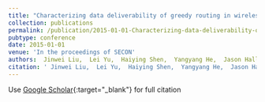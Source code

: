 ```yaml
---
title: "Characterizing data deliverability of greedy routing in wireless sensor networks"
collection: publications
permalink: /publication/2015-01-01-Characterizing-data-deliverability-of-greedy-routing-in-wireless-sensor-networks
pubtype: conference
date: 2015-01-01
venue: 'In the proceedings of SECON'
authors:  Jinwei Liu,  Lei Yu,  Haiying Shen,  Yangyang He,  Jason Hallstrom
citation: ' Jinwei Liu,  Lei Yu,  Haiying Shen,  Yangyang He,  Jason Hallstrom, &quot;Characterizing data deliverability of greedy routing in wireless sensor networks.&quot; In the proceedings of SECON, 2015.'
---
```

Use [Google Scholar](https://scholar.google.com/scholar?q=Characterizing+data+deliverability+of+greedy+routing+in+wireless+sensor+networks){:target="_blank"} for full citation